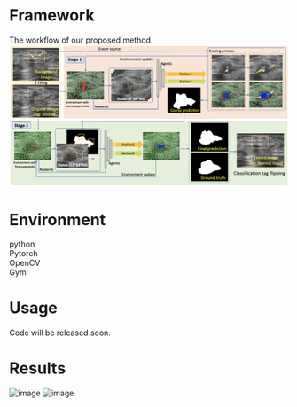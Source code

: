 # Framework

The workflow of our proposed method. 
![image](https://github.com/goloooo777/flip-learning/blob/main/images/framework.png)

# Environment

python  
Pytorch  
OpenCV  
Gym  

# Usage

Code will be released soon.

# Results
![image](https://github.com/goloooo777/flip-learning/blob/main/images/1_image.gif)
![image](https://github.com/goloooo777/flip-learning/blob/main/images/2_image.gif)
